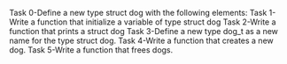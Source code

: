 Task 0-Define a new type struct dog with the following elements:
Task 1-Write a function that initialize a variable of type struct dog
Task 2-Write a function that prints a struct dog
Task 3-Define a new type dog_t as a new name for the type struct dog.
Task 4-Write a function that creates a new dog.
Task 5-Write a function that frees dogs.
